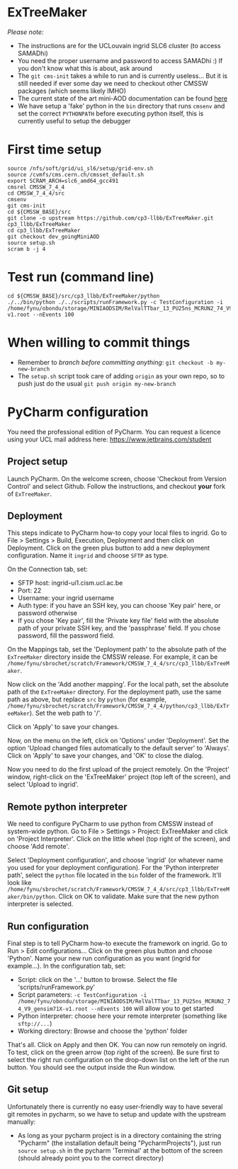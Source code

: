 ExTreeMaker
===========

*Please note:*
* The instructions are for the UCLouvain ingrid SLC6 cluster (to access SAMADhi)
* You need the proper username and password to access SAMADhi :) If you don't know what this is about, ask around
* The `git cms-init` takes a while to run and is currently useless... But it is still needed if ever some day we need to checkout other CMSSW packages (which seems likely IMHO)
* The current state of the art mini-AOD documentation can be found [here](https://twiki.cern.ch/twiki/bin/view/CMSPublic/WorkBookMiniAOD2015)
* We have setup a 'fake' python in the `bin` directory that runs `cmsenv` and set the correct `PYTHONPATH` before executing python itself, this is currently useful to setup the debugger

# First time setup

 ```
 source /nfs/soft/grid/ui_sl6/setup/grid-env.sh
 source /cvmfs/cms.cern.ch/cmsset_default.sh
 export SCRAM_ARCH=slc6_amd64_gcc491
 cmsrel CMSSW_7_4_4
 cd CMSSW_7_4_4/src
 cmsenv
 git cms-init
 cd ${CMSSW_BASE}/src 
 git clone -o upstream https://github.com/cp3-llbb/ExTreeMaker.git cp3_llbb/ExTreeMaker
 cd cp3_llbb/ExTreeMaker
 git checkout dev_goingMiniAOD
 source setup.sh
 scram b -j 4
 ```
# Test run (command line)

 ```
 cd ${CMSSW_BASE}/src/cp3_llbb/ExTreeMaker/python
 ./../bin/python ./../scripts/runFramework.py -c TestConfiguration -i /home/fynu/obondu/storage/MINIAODSIM/RelValTTbar_13_PU25ns_MCRUN2_74_V9_gensim71X-v1.root --nEvents 100
 ```
 
# When willing to commit things
  * Remember to *branch before committing anything*: ```git checkout -b my-new-branch```
  * The ```setup.sh``` script took care of adding ```origin``` as your own repo, so to push just do the usual ```git push origin my-new-branch```


# PyCharm configuration

You need the professional edition of PyCharm. You can request a licence using your UCL mail address here: https://www.jetbrains.com/student

## Project setup

Launch PyCharm. On the welcome screen, choose 'Checkout from Version Control' and select Github. Follow the instructions, and checkout **your** fork of ``ExTreeMaker``.

## Deployment

This steps indicate to PyCharm how-to copy your local files to ingrid. Go to File > Settings > Build, Execution, Deployment
and then click on Deployment. Click on the green plus button to add a new deployment configuration. Name it ``ingrid`` and choose ``SFTP`` as type.

On the Connection tab, set:

* SFTP host: ingrid-ui1.cism.ucl.ac.be
* Port: 22
* Username: your ingrid username
* Auth type: if you have an SSH key, you can choose 'Key pair' here, or password otherwise
* If you chose 'Key pair', fill the 'Private key file' field with the absolute path of your private SSH key, and the 'passphrase' field. If you chose password, fill the password field.

On the Mappings tab, set the 'Deployment path' to the absolute path of the ``ExTreeMaker`` directory inside the CMSSW release. For example, it can be ``/home/fynu/sbrochet/scratch/Framework/CMSSW_7_4_4/src/cp3_llbb/ExTreeMaker``.

Now click on the 'Add another mapping'. For the local path, set the absolute path of the ``ExTreeMaker`` directory. For the deployment path, use the same path as above, but replace ``src`` by ``python`` (for example, ``/home/fynu/sbrochet/scratch/Framework/CMSSW_7_4_4/python/cp3_llbb/ExTreeMaker``). Set the web path to '/'.

Click on 'Apply' to save your changes.

Now, on the menu on the left, click on 'Options' under 'Deployment'. Set the option 'Upload changed files automatically to the default server' to 'Always'. Click on 'Apply' to save your changes, and 'OK' to close the dialog.

Now you need to do the first upload of the project remotely. On the 'Project' window, right-click on the 'ExTreeMaker' project (top left of the screen), and select 'Upload to ingrid'.

## Remote python interpreter

We need to configure PyCharm to use python from CMSSW instead of system-wide python. Go to File > Settings > Project: ExTreeMaker and click on 'Project Interpreter'. Click on the little wheel (top right of the screen), and choose 'Add remote'.

Select 'Deployment configuration', and choose 'ingrid' (or whatever name you used for your deployment configuration). For the 'Python interpreter path', select the ``python`` file located in the ``bin`` folder of the framework. It'll look like ``/home/fynu/sbrochet/scratch/Framework/CMSSW_7_4_4/src/cp3_llbb/ExTreeMaker/bin/python``. Click on OK to validate. Make sure that the new python interpreter is selected.

## Run configuration

Final step is to tell PyCharm how-to execute the framework on ingrid. Go to Run > Edit configurations... Click on the green plus button and choose 'Python'. Name your new run configuration as you want (ingrid for example...). In the configuration tab, set:

* Script: click on the '...' button to browse. Select the file 'scripts/runFramework.py'
* Script parameters: ``-c TestConfiguration -i /home/fynu/obondu/storage/MINIAODSIM/RelValTTbar_13_PU25ns_MCRUN2_74_V9_gensim71X-v1.root --nEvents 100`` will allow you to get started
* Python interpreter: choose here your remote interpreter (something like ``sftp://...``)
* Working directory: Browse and choose the 'python' folder

That's all. Click on Apply and then OK. You can now run remotely on ingrid. To test, click on the green arrow (top right of the screen). Be sure first to select the right run configuration on the drop-down list on the left of the run button. You should see the output inside the Run window.

## Git setup

Unfortunately there is currently no easy user-friendly way to have several git remotes in pycharm, so we have to setup and update with the upstream manually:
 * As long as your pycharm project is in a directory containing the string "Pycharm" (the installation default being "PycharmProjects"), just run `source setup.sh` in the pycharm 'Terminal' at the bottom of the screen (should already point you to the correct directory)

